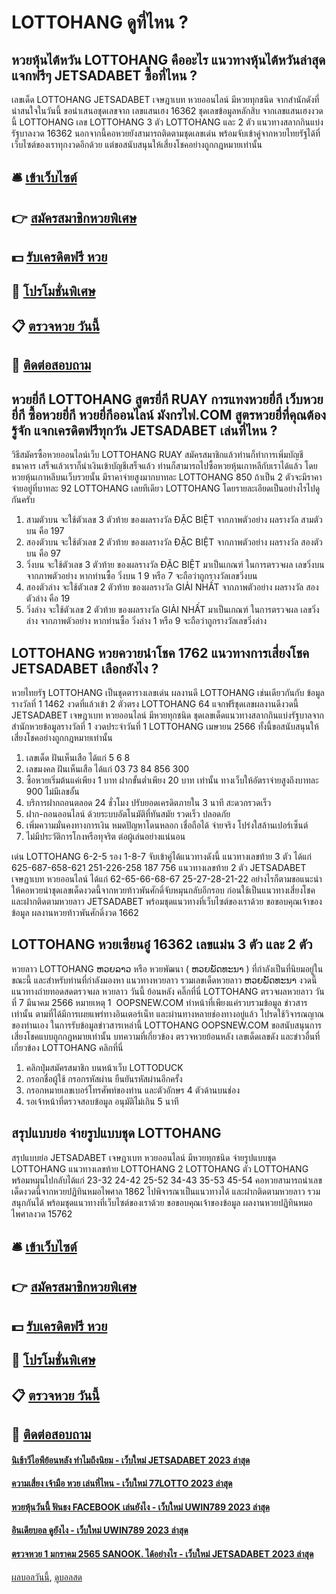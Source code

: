 # LOTTOHANG ดูที่ไหน ?
## หวยหุ้นไต้หวัน LOTTOHANG คืออะไร แนวทางหุ้นไต้หวันล่าสุด แจกฟรีๆ JETSADABET ซื้อที่ไหน ?
เลขเด็ด LOTTOHANG JETSADABET เจษฎาเบท หวยออนไลน์ มีหวยทุกชนิด จากสำนักดังที่น่าสนใจในวันนี้ ขอนำเสนอชุดเลขจาก เลขแสนเฮง 16362 ชุดเลขข้อมูลหลักสิบ จากเลขแสนเฮงงวดนี้ LOTTOHANG เลข LOTTOHANG 3 ตัว LOTTOHANG และ 2 ตัว แนวทางสลากกินแบ่งรัฐบาลงวด 16362 นอกจากนี้คอหวยยังสามารถติดตามชุดเลขเด่น พร้อมจับเข้าคู่จากหวยไทยรัฐได้ที่เว็บไซต์ของเราทุกงวดอีกด้วย แต่ขอสนับสนุนให้เสี่ยงโชคอย่างถูกกฎหมายเท่านั้น

## 🛎 [เข้าเว็บไซต์](https://bit.ly/3BG5bNw)
## 👉 [สมัครสมาชิกหวยพิเศษ](https://bit.ly/3BG5bNw)
## 💵 [รับเครดิตฟรี หวย](https://bit.ly/3C3mvgS)
## 👑 [โปรโมชั่นพิเศษ](https://bit.ly/3C3mvgS)
## 📋 [ตรวจหวย วันนี้](https://bit.ly/3C3mvgS)
## 📱 [ติดต่อสอบถาม](https://bit.ly/3C3mvgS)

## หวยยี่กี LOTTOHANG สูตรยี่กี RUAY การแทงหวยยี่กี เว็บหวยยี่กี ซื้อหวยยี่กี หวยยี่กีออนไลน์ มังกรไฟ.COM สูตรหวยยี่ที่คุณต้องรู้จัก แจกเครดิตฟรีทุกวัน JETSADABET เล่นที่ไหน ?
วิธีสมัครซื้อหวยออนไลน์เว็บ LOTTOHANG RUAY
สมัครสมาชิกแล้วท่านก็ทำการเพิ่มบัญชีธนาคาร เสร็จแล้วเราก็นำเงินเข้าบัญชีเสร็จแล้ว ท่านก็สามารถไปซื้อหวยหุ้นเกาหลีกับเราได้แล้ว โดยหวยหุ้นเกาหลีบนเว็บรวยนั้น มีราคาจ่ายสูงมากบาทละ LOTTOHANG 850 ถ้าเป็น 2 ตัวจะมีราคาจ่ายอยู่ที่บาทละ 92 LOTTOHANG เลยทีเดียว LOTTOHANG โดยรายละเอียดเป็นอย่างไรไปดูกันครับ
1. สามตัวบน จะใช้ตัวเลข 3 ตัวท้าย ของผลรางวัล ĐẶC BIỆT จากภาพตัวอย่าง ผลรางวัล สามตัวบน คือ 197
2. สองตัวบน จะใช้ตัวเลข 2 ตัวท้าย ของผลรางวัล ĐẶC BIỆT จากภาพตัวอย่าง ผลรางวัล สองตัวบน คือ 97
3. วิ่งบน จะใช้ตัวเลข 3 ตัวท้าย ของผลรางวัล ĐẶC BIỆT มาเป็นเกณฑ์ ในการตรวจผล เลขวิ่งบน จากภาพตัวอย่าง หากท่านซื้อ วิ่งบน 1 9 หรือ 7 จะถือว่าถูกรางวัลเลขวิ่งบน
4. สองตัวล่าง จะใช้ตัวเลข 2 ตัวท้าย ของผลรางวัล GIẢI NHẤT จากภาพตัวอย่าง ผลรางวัล สองตัวล่าง คือ 19
5. วิ่งล่าง จะใช้ตัวเลข 2 ตัวท้าย ของผลรางวัล GIẢI NHẤT มาเป็นเกณฑ์ ในการตรวจผล เลขวิ่งล่าง จากภาพตัวอย่าง หากท่านซื้อ วิ่งล่าง 1 หรือ 9 จะถือว่าถูกรางวัลเลขวิ่งล่าง

## LOTTOHANG หวยควายนำโชค 1762 แนวทางการเสี่ยงโชค JETSADABET เลือกยังไง ?
หวยไทยรัฐ LOTTOHANG เป็นชุดตารางเลขเด่น ผลงานดี LOTTOHANG เช่นเดียวกันกับ ข้อมูลรางวัลที่ 1 1462 งวดที่แล้วเข้า 2 ตัวตรง LOTTOHANG 64 แจกฟรีชุดเลขผลงานดีงวดนี้ JETSADABET เจษฎาเบท หวยออนไลน์ มีหวยทุกชนิด ชุดเลขเด็ดแนวทางสลากกินแบ่งรัฐบาลจากสำนักหวยข้อมูลรางวัลที่ 1 งวดประจำวันที่ 1 LOTTOHANG เมษายน 2566 ทั้งนี้ขอสนับสนุนให้เสี่ยงโชคอย่างถูกกฎหมายเท่านั้น
1. เลขเด็ด ฝันเห็นเสือ ได้แก่ 5 6 8
2. เลขมงคล ฝันเห็นเสือ ได้แก่ 03 73 84 856 300
3. ซื้อหวยเริ่มต้นแค่เพียง 1 บาท ฝากขั้นต่ำเพียง 20 บาท เท่านั้น ทางเว็บให้อัตราจ่ายสูงถึงบาทละ 900 ไม่มีเลขอั้น
4. บริการฝากถอนตลอด 24 ชั่วโมง ปรับยอดเครดิตภายใน 3 นาที สะดวกรวดเร็ว
5. ฝาก-ถอนออนไลน์ ด้วยระบบอัตโนมัติที่ทันสมัย รวดเร็ว ปลอดภัย
6. เพิ่มความมั่นคงทางการเงิน หมดปัญหาโดนหลอก เชื่อถือได้ จ่ายจริง โปร่งใสล้านเปอร์เซ็นต์
7. ไม่มีประวัติการโกงหรือทุจริต ต่อผู้เล่นอย่างแน่นอน

เด่น LOTTOHANG 6-2-5 รอง 1-8-7 จับเข้าคู่ได้แนวทางดังนี้
แนวทางเลขท้าย 3 ตัว ได้แก่
625-687-658-621
251-226-258
187
756
แนวทางเลขท้าย 2 ตัว JETSADABET เจษฎาเบท หวยออนไลน์ ได้แก่
62-65-66-68-67
25-27-28-21-22
อย่างไรก็ตามขอแนะนำให้คอหวยนำชุดเลขเด็ดงวดนี้จากหวยท้าวพันศักดิ์จับหมุนกลับอีกรอบ ก่อนใช้เป็นแนวทางเสี่ยงโชค และฝากติดตามหวยลาว JETSADABET พร้อมชุดแนวทางที่เว็บไซต์ของเราด้วย
ขอขอบคุณเจ้าของข้อมูล
ผลงานหวยท้าวพันศักดิ์งวด 1662


## LOTTOHANG หวยเซียนอู๋ 16362 เลขแม่น 3 ตัว และ 2 ตัว
หวยลาว LOTTOHANG ຫວຍລາວ หรือ หวยพัฒนา ( ຫວຍພັດທະນາ ) ที่กำลังเป็นที่นิยมอยู่ในขณะนี้ และสำหรับท่านที่กำลังมองหา แนวทางหวยลาว รวมเลขเด็ดหวยลาว ຫວຍພັດທະນາ งวดนี้
 แนวทางถ่ายทอดสดตรวจผล หวยลาว วันนี้ ย้อนหลัง คลิ๊กที่นี่ LOTTOHANG 
ตรวจผลหวยลาว วันที่ 7 มีนาคม 2566
หมายเหตุ 1  OOPSNEW.COM ทำหน้าที่เพียงแค่รวบรวมข้อมูล ข่าวสาร เท่านั้น ตามที่ได้มีการเผยแพร่ทางอินเตอร์เน็ท และผ่านทางหลายช่องทางอยู่แล้ว โปรดใช้วิจารณญาณของท่านเอง ในการรับข้อมูลข่าวสารเหล่านี้ LOTTOHANG OOPSNEW.COM ขอสนับสนุนการเสี่ยงโชคแบบถูกกฎหมายเท่านั้น
บทความที่เกี่ยวข้อง
ตรวจหวยย้อนหลัง เลขเด็ดเลขดัง และข่าวอื่นที่เกี่ยวข้อง LOTTOHANG คลิกที่นี่
1. คลิกปุ่มสมัครสมาชิก บนหน้าเว็บ LOTTODUCK
2. กรอกชื่อผู้ใช้ กรอกรหัสผ่าน ยืนยันรหัสผ่านอีกครั้ง
3. กรอกหมายเลขเบอร์โทรศัพท์ของท่าน และตัวอักษร 4 ตัวด้านบนช่อง
4. รอเจ้าหน้าที่ตรวจสอบข้อมูล อนุมัติไม่เกิน 5 นาที

## สรุปแบบย่อ จ่ายรูปแบบชุด LOTTOHANG
สรุปแบบย่อ JETSADABET เจษฎาเบท หวยออนไลน์ มีหวยทุกชนิด จ่ายรูปแบบชุด LOTTOHANG แนวทางเลขท้าย LOTTOHANG 2 LOTTOHANG ตัว LOTTOHANG พร้อมหมุนไปกลับได้แก่
23-32
24-42
25-52
34-43
35-53
45-54
คอหวยสามารถนำเลขเด็ดงวดนี้จากหวยปฏิทินหมอไพศาล 1862 ไปพิจารณาเป็นแนวทางได้ และฝากติดตามหวยลาว รวมสนุกกันได้ พร้อมชุดแนวทางที่เว็บไซต์ของเราด้วย
ขอขอบคุณเจ้าของข้อมูล
ผลงานหวยปฏิทินหมอไพศาลงวด 15762


## 🛎 [เข้าเว็บไซต์](https://bit.ly/3BG5bNw)
## 👉 [สมัครสมาชิกหวยพิเศษ](https://bit.ly/3BG5bNw)
## 💵 [รับเครดิตฟรี หวย](https://bit.ly/3C3mvgS)
## 👑 [โปรโมชั่นพิเศษ](https://bit.ly/3C3mvgS)
## 📋 [ตรวจหวย วันนี้](https://bit.ly/3C3mvgS)
## 📱 [ติดต่อสอบถาม](https://bit.ly/3C3mvgS)

#### [นิเช้าวีไอพีย้อนหลัง ทำไมถึงนิยม - เว็บใหม่ JETSADABET 2023 ล่าสุด](https://atom.io/themes/นิเช้าวีไอพีย้อนหลัง%20ทำไมถึงนิยม%20-%20เว็บใหม่%20jetsadabet%202023%20ล่าสุด)
#### [ความเสี่ยง เจ้ามือ หวย เล่นที่ไหน - เว็บใหม่ 77LOTTO 2023 ล่าสุด](https://atom.io/themes/ความเสี่ยง%20เจ้ามือ%20หวย%20เล่นที่ไหน%20-%20เว็บใหม่%2077lotto%202023%20ล่าสุด)
#### [หวยหุ้นวันนี้ ฟันธง FACEBOOK เล่นยังไง - เว็บใหม่ UWIN789 2023 ล่าสุด](https://atom.io/themes/หวยหุ้นวันนี้%20ฟันธง%20facebook%20เล่นยังไง%20-%20เว็บใหม่%20uwin789%202023%20ล่าสุด)
#### [อินเดียบอล ดูยังไง - เว็บใหม่ UWIN789 2023 ล่าสุด](https://atom.io/themes/อินเดียบอล%20ดูยังไง%20-%20เว็บใหม่%20uwin789%202023%20ล่าสุด)
#### [ตรวจหวย 1 มกราคม 2565 SANOOK. ได้อย่างไร - เว็บใหม่ JETSADABET 2023 ล่าสุด](https://atom.io/themes/ตรวจหวย%201%20มกราคม%202565%20sanook.%20ได้อย่างไร%20-%20เว็บใหม่%20jetsadabet%202023%20ล่าสุด)

[ผลบอลวันนี้](https://siamsport.tv "ผลบอลวันนี้"), [ดูบอลสด](https://siamsport.tv/ดูบอลสด "ดูบอลสด")